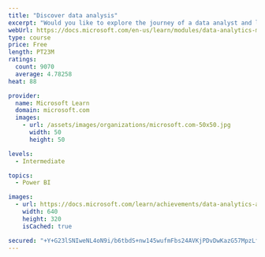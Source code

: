 ```yaml
---
title: "Discover data analysis"
excerpt: "Would you like to explore the journey of a data analyst and learn how a data analyst tells a story with data? In this module, you will explore the different roles in data and learn the different tasks of a data analyst."
webUrl: https://docs.microsoft.com/en-us/learn/modules/data-analytics-microsoft/
type: course
price: Free
length: PT23M
ratings:
  count: 9070
  average: 4.78258
heat: 88

provider:
  name: Microsoft Learn
  domain: microsoft.com
  images:
    - url: /assets/images/organizations/microsoft.com-50x50.jpg
      width: 50
      height: 50

levels:
  - Intermediate

topics:
  - Power BI

images:
  - url: https://docs.microsoft.com/learn/achievements/data-analytics-and-microsoft-social.png
    width: 640
    height: 320
    isCached: true

secured: "+Y+G23lSNIweNL4oN9i/b6tbdS+nw145wufmFbs24AVKjPDvDwKazG57MpzLfjuxv1ysPQgsePh4RexZoqPlt/kiw1hJYzCKg767hLsdEM/jp2xnNXAEG4gXw0nwuyTrhYYWEvqThj8PXfdRG0w2HPYb26p3en+ul0zu/bq1MBDjOdZZjStZ/byAM0p/bc3OAe+si2m0was8YjUqfW2DMQ1t1b6TMA2ACwiZFRLl/U2pTJGJn2YQp65LU1gN+fdRbZhAbgLfBdE5NtqDuXujS0aNUFfcDDPBwoVao4JDMj1XsLJ/y9wUW8qBeImREuPeZYWNY6zU5cbdUARRBi2XG50zGkgf+xSAyTqams1JYTLBBgB+9KJUv8b1Sfvg1fuABKSKwOqAOrvQsD4MsRSV41QXfZRKzpICa75Nq3Ns1Vs=;WtizQFmVvrAoeAslVNdwiw=="
---
```


